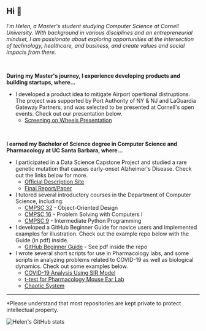 ## Hi 👋

_I’m Helen, a Master's student studying Computer Science at Cornell University. With background in various disciplines and an entrepreneurial mindset, I am passionate about exploring opportunities at the intersection of technology, healthcare, and business, and create values and social impacts from there._

<br/>

**During my Master's journey, I experience developing products and building startups, where...**
- I developed a product idea to mitigate Airport opertional distruptions. The project was supported by Port Authority of NY & NJ and LaGuardia Gateway Partners, and was selected to be presented at Cornell's open events. Check out our presentation below.
  - [Screening on Wheels Presentation](https://drive.google.com/file/d/1DKymaXVgOiByycYncjKKzSJdK16vzJru/view)

<br/>

**I earned my Bachelor of Science degree in Computer Science and Pharmacology at UC Santa Barbara, where...**
- I participated in a Data Science Capstone Project and studied a rare genetic mutation that causes early-onset Alzheimer's Disease. Check out the links below for more.
  - [Official Description Site](https://centralcoastdatascience.org/projects/all/2021/exploring-and-understanding-rare-genetic-mutation-causes-early-onset-alzheimers)
  - [Final Report/Paper](https://drive.google.com/file/d/1vPySCN4vDqJvLGjy2PA4LOsAEz9317TR/view?usp=sharing)
- I tutored several introductory courses in the Department of Computer Science, including:
  - [CMPSC 32](https://ucsb-cs32.github.io/f19/info/syllabus/) - Object-Oriented Design
  - [CMPSC 16](https://ucsb-cs16.github.io/s20/info/syllabus/) - Problem Solving with Computers I
  - [CMPSC 9](https://ucsb-cs9.github.io/f20/info/syllabus/) - Intermediate Python Programming
- I developed a GitHub Beginner Guide for novice users and implemented examples for illustration. Check out the example repo below with the Guide (in pdf) inside.
  - [GitHub Beginner Guide](https://github.com/helenziyihuang/create_repo_demo) - See pdf inside the repo
- I wrote several short scripts for use in Pharmacology labs, and some scripts in analyzing problems related to COVID-19 as well as biological dynamics. Check out some examples below.
  - [COVID-19 Analysis Using SIR Model](https://github.com/helenziyihuang/cs190dd_f20_COVID_19_SIR_project)
  - [t-test for Pharmacology Mouse Ear Lab](https://github.com/helenziyihuang/t-test_MouseEar_Pharmacology_Exp7)
  - [Chaotic System](https://github.com/helenziyihuang/mcdb172_f20_hw9_chaotic_system)

----
*Please understand that most repositories are kept private to protect intellectual property.

![Helen's GitHub stats](https://github-readme-stats.vercel.app/api?username=helenziyihuang&show_icons=true&hide=commits)
